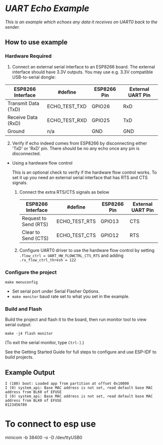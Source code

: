 # _UART Echo Example_

_This is an example which echoes any data it receives on UART0 back to the sender._

## How to use example

### Hardware Required

1. Connect an external serial interface to an ESP8266 board. The external interface should have 3.3V outputs. You may use e.g. 3.3V compatible USB-to-serial dongle:  

  | ESP8266 Interface | #define | ESP8266 Pin | External UART Pin |  
  | --- | --- | --- | --- |  
  | Transmit Data (TxD) | ECHO_TEST_TXD | GPIO26 | RxD |  
  | Receive Data (RxD) | ECHO_TEST_RXD | GPIO25 | TxD |  
  | Ground | n/a | GND | GND |  

2. Verify if echo indeed comes from ESP8266 by disconnecting either 'TxD' or 'RxD' pin. There should be no any echo once any pin is disconnected.

* Using a hardware flow control

  This is an optional check to verify if the hardware flow control works. To set it up you need an external serial interface that has RTS and CTS signals. 

  1. Connect the extra RTS/CTS signals as below  

      | ESP8266 Interface | #define | ESP8266 Pin | External UART Pin |  
      | --- | --- | --- | --- |  
      | Request to Send (RTS) | ECHO_TEST_RTS | GPIO13 | CTS |  
      | Clear to Send (CTS) | ECHO_TEST_CTS | GPIO12 | RTS |  
  
  2. Configure UART0 driver to use the hardware flow control by setting `.flow_ctrl = UART_HW_FLOWCTRL_CTS_RTS` and adding `.rx_flow_ctrl_thresh = 122`

### Configure the project

```
make menuconfig
```

* Set serial port under Serial Flasher Options.  
* `make monitor` baud rate set to what you set in the example.


### Build and Flash

Build the project and flash it to the board, then run monitor tool to view serial output:

```
make -j4 flash monitor
```

(To exit the serial monitor, type ``Ctrl-]``.)

See the Getting Started Guide for full steps to configure and use ESP-IDF to build projects.

## Example Output  

```
I (180) boot: Loaded app from partition at offset 0x10000
I (0) system_api: Base MAC address is not set, read default base MAC address from BLK0 of EFUSE
I (0) system_api: Base MAC address is not set, read default base MAC address from BLK0 of EFUSE
0123456789
```

# To connect to esp use
minicom -b 38400 -o -D /dev/ttyUSB0
